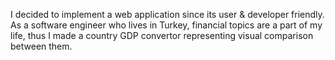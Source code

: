 I decided to implement a web application since its user & developer friendly. As a software engineer who lives in Turkey, financial topics are a part of my life, thus I made a country GDP convertor representing visual comparison between them.